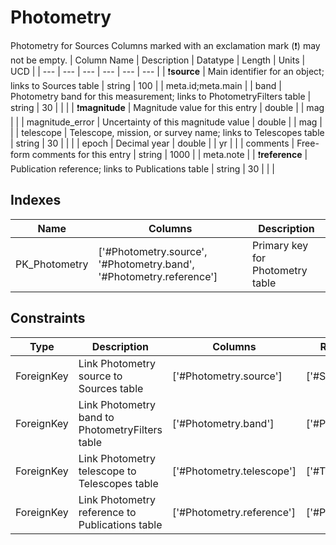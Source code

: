 # Photometry
Photometry for Sources
Columns marked with an exclamation mark (:exclamation:) may not be empty.
| Column Name | Description | Datatype | Length | Units  | UCD |
| --- | --- | --- | --- | --- | --- |
| :exclamation:**source** | Main identifier for an object; links to Sources table | string | 100 |  | meta.id;meta.main  |
| band | Photometry band for this measurement; links to PhotometryFilters table | string | 30 |  |   |
| :exclamation:**magnitude** | Magnitude value for this entry | double |  | mag |   |
| magnitude_error | Uncertainty of this magnitude value | double |  | mag |   |
| telescope | Telescope, mission, or survey name; links to Telescopes table | string | 30 |  |   |
| epoch | Decimal year | double |  | yr |   |
| comments | Free-form comments for this entry | string | 1000 |  | meta.note  |
| :exclamation:**reference** | Publication reference; links to Publications table | string | 30 |  |   |

## Indexes
| Name | Columns | Description |
| --- | --- | --- |
| PK_Photometry | ['#Photometry.source', '#Photometry.band', '#Photometry.reference'] | Primary key for Photometry table |

## Constraints
| Type | Description | Columns | Referenced Columns |
| --- | --- | --- | --- |
| ForeignKey | Link Photometry source to Sources table | ['#Photometry.source'] | ['#Sources.source'] |
| ForeignKey | Link Photometry band to PhotometryFilters table | ['#Photometry.band'] | ['#PhotometryFilters.band'] |
| ForeignKey | Link Photometry telescope to Telescopes table | ['#Photometry.telescope'] | ['#Telescopes.telescope'] |
| ForeignKey | Link Photometry reference to Publications table | ['#Photometry.reference'] | ['#Publications.reference'] |

